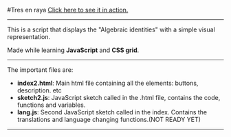 #Tres en raya
[Click here to see it in action.](http://flamerinus.byethost7.com/3enraya/)
___
This is a script that displays the "Algebraic identities" with a simple visual representation.

Made while learning **JavaScript** and **CSS grid**.
___
The important files are:
+ **index2.html**: Main html file containing all the elements: buttons, description. etc
+ **sketch2.js**: JavaScript sketch called in the .html file, contains the code, functions and variables.
+ **lang.js**: Second JavaScript sketch called in the index. Contains the translations and language changing functions.(NOT READY YET)
___
